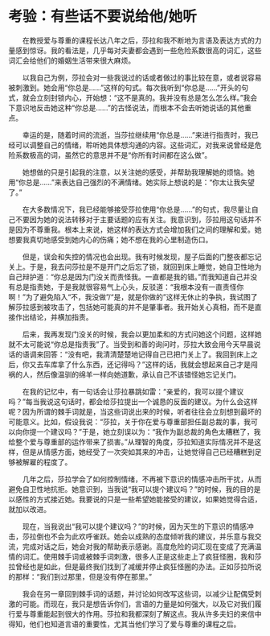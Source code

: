 # 考验：有些话不要说给他/她听


　　在教授爱与尊重的课程长达八年之后，莎拉和我不断地为言语及表达方式的力量感到惊讶。我的看法是，几乎每对夫妻都会遇到一些危险系数很高的词汇，这些词汇会给他们的婚姻生活带来很大麻烦。

　　以我自己为例，莎拉会对一些我说过的话或者做过的事比较在意，或者说容易被刺激到。她会用“你总是……”这样的句式。每次我听到“你总是……”开头的句式，就会立刻封锁内心，开始想：“这不是真的。我并没有总是怎么怎么样。”我会下意识地反击她这种“你总是……”的古怪说法，而根本不会去听她说话的其他重点。

　　幸运的是，随着时间的流逝，当莎拉继续用“你总是……”来进行指责时，我已经可以调整自己的情绪，聆听她具体想沟通的内容。这些词汇，对我来说曾经是危险系数极高的词，虽然它的意思并不是“你所有时间都在这么做”。

　　她想做的只是引起我的注意，以关注她的感受，并帮助我理解她的烦恼。她用“你总是……”来表达自己强烈的不满情绪。她实际上想说的是：“你太让我失望了。”

　　在大多数情况下，我已经能够接受莎拉使用“你总是……”的句式，我尽量让自己不要因为她的说法转移对于主要话题的应有关注。我意识到，莎拉用这句话并不是因为不尊重我。根本上来说，她这样的表达方式会增加我们之间的理解和爱。她想要我真切地感受到她内心的伤痛；她不想在我的心里制造伤口。

　　但是，误会和失控的情况也会出现。我有时候发现，屋子后面的门整夜都忘记关上。于是，我去问莎拉是不是开门之后忘了锁，就回到床上睡觉，她自卫性地为自己辩护道：“你总是因为门没关而责怪我。一直都是我的错。”而我知道自己并没有总是指责她，于是我就很容易气上心头，反驳道：“我根本没有一直责怪你啊！”为了避免陷入“不，我没做”/“是，就是你做的”这样无休止的争执，我试图了解莎拉感到被攻击了，包括她可能真的并不是肇事者。我开始关心真相，而不是直接作出结论，并横加指责。

　　后来，我再发现门没关的时候，我会以更加柔和的方式问她这个问题，这样她就不太可能说“你总是指责我”了。当受到和善的询问时，莎拉大致会用今天早晨说话的语调来回答：“没有吧，我清清楚楚地记得自己已把门关上了。我回到床上之后，你又去车库拿了什么东西，还记得吗？”这样的话，我就会想起来自己才是闯祸的人，然后像温驯的绵羊一样向她道歉，承认自己不该错怪她忘记关门。

　　在我的记忆中，有一句话会让莎拉暴跳如雷：“亲爱的，我可以提个建议吗？”每当我说这句话时，都会给莎拉提出一个诚恳的反面的建议。为什么会这样呢？因为所谓的棘手词就是，当这些词说出来的时候，听者往往会立刻想到最坏的可能意义。比如，假设我说：“莎拉，关于你在爱与尊重部担任副总裁的事，我可以向你提一个建议吗？”于是，她立刻误以为：“我作为副总裁的角色太糟糕了，我给整个爱与尊重部的运作带来了损害。”从理智的角度，莎拉知道实际情况并不是这样，但是从情感方面，她经受了一次突如其来的冲击，让她觉得自己已经糟糕到足够被解雇的程度了。

　　几年之后，莎拉学会了如何控制情绪，不再被下意识的情感冲击所干扰，从而避免自卫性地抗拒。她意识到，当我说“我可以提个建议吗？”的时候，我的目的是以感性的方式接近她。我要说的只是一些希望她能接受的建议，如果她觉得合适，就加以改进。

　　现在，当我说出“我可以提个建议吗？”的时候，因为天生的下意识的情感冲击，莎拉倒也不会为此欢呼雀跃。她会以成熟的态度倾听我的建议，并乐意与我交流，完成对话之后，她会对我的帮助表示感谢。高度危险的词汇现在变成了充满温情的词汇。使用棘手词或被棘手词刺激，很多人正是这些走上了疯狂怪圈，我和莎拉曾经也是如此，但是最终我们找到了减缓并停止疯狂怪圈的办法。正如莎拉所说的那样：“我们到过那里，但是没有停在那里。”

　　我会在另一章回到棘手词的话题，并讨论如何改写这些词，以减少让配偶受刺激的可能。而现在，我只是想告诉你们，言语的力量是如何强大，以及它对我们履行爱与尊重能起到很大的作用。莎拉和我都深刻了解这点。我从许多夫妇的来信中得知，他们也知道言语的重要性，尤其当他们学习了爱与尊重的课程之后。
